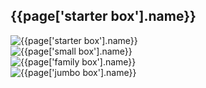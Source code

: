 <section class="boxes">
  <h2 id="box-label" class="handdrawn green-header left-header">{{page['starter box'].name}}</h2>
  <div class="box-carousel">
    <div class="box-slide">
      <div style="width: 100vw"><img src="{{page['starter box'].image}}" alt="{{page['starter box'].name}}"></div>
    </div>
    <div class="box-slide">
      <div style="width: 100vw"><img src="{{page['small box'].image}}" alt="{{page['small box'].name}}"></div>
    </div>
    <div class="box-slide">
      <div style="width: 100vw"><img src="{{page['family box'].image}}" alt="{{page['family box'].name}}"></div>
    </div>
    <div class="box-slide">
      <div style="width: 100vw"><img src="{{page['custom box'].image}}" alt="{{page['jumbo box'].name}}"></div>
    </div>
  </div>
</section>

